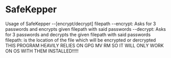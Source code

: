 # SafeKepper

Usage of SafeKepper --[encrypt/decrypt] filepath
 	 --encrypt: Asks for 3 passwords and encrypts given filepath with said passwords 
	 --decrypt: Asks for 3 passwords and decrypts the given filepath with said passwords 
	 filepath: is the location of the file which will be encrypted or dercrypted 
THIS PROGRAM HEAVILY RELIES ON GPG MV RM SO IT WILL ONLY WORK ON OS WITH THEM INSTALLED!!!!!
